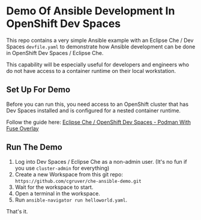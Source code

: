 # Demo Of Ansible Development In OpenShift Dev Spaces

This repo contains a very simple Ansible example with an Eclipse Che / Dev Spaces `devfile.yaml` to demonstrate how Ansible development can be done in OpenShift Dev Spaces / Eclipse Che.

This capability will be especially useful for developers and engineers who do not have access to a container runtime on their local workstation.

## Set Up For Demo

Before you can run this, you need access to an OpenShift cluster that has Dev Spaces installed and is configured for a nested container runtime.

Follow the guide here: [Eclipse Che / OpenShift Dev Spaces - Podman With Fuse Overlay](https://upstreamwithoutapaddle.com/blog%20post/2023/08/10/Podman-In-Dev-Spaces-With-Fuse-Overlay.html)

## Run The Demo

1. Log into Dev Spaces / Eclipse Che as a non-admin user.  (It's no fun if you use `cluster-admin` for everything)
1. Create a new Workspace from this git repo: `https://github.com/cgruver/che-ansible-demo.git`
1. Wait for the workspace to start.
1. Open a terminal in the workspace.
1. Run `ansible-navigator run helloworld.yaml`.

That's it.
